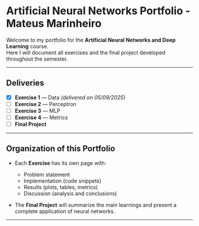 # Artificial Neural Networks Portfolio - Mateus Marinheiro

Welcome to my portfolio for the **Artificial Neural Networks and Deep Learning** course.  
Here I will document all exercises and the final project developed throughout the semester.  

---

## Deliveries

- [x] **Exercise 1** — Data *(delivered on 05/09/2025)*  
- [ ] **Exercise 2** — Perceptron  
- [ ] **Exercise 3** — MLP  
- [ ] **Exercise 4** — Metrics  
- [ ] **Final Project**  

---

## Organization of this Portfolio

- Each **Exercise** has its own page with:
  - Problem statement  
  - Implementation (code snippets)  
  - Results (plots, tables, metrics)  
  - Discussion (analysis and conclusions)  

- The **Final Project** will summarize the main learnings and present a complete application of neural networks.

---
